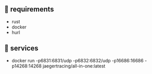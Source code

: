 ## 🍕 requirements

- rust
- docker
- hurl

## 🍔 services

- docker run -p6831:6831/udp -p6832:6832/udp -p16686:16686 -p14268:14268 jaegertracing/all-in-one:latest
